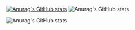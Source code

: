 [![Anurag's GitHub stats](https://github-readme-stats.vercel.app/api?username=mirai8955)](https://github.com/anuraghazra/github-readme-stats)
![Anurag's GitHub stats](https://github-readme-stats.vercel.app/api?username=mirai8955&show=reviews,discussions_started,discussions_answered,prs_merged,prs_merged_percentage)

![Anurag's GitHub stats](https://github-readme-stats.vercel.app/api?username=mirai8955&show_icons=true&theme=tokyonight)
